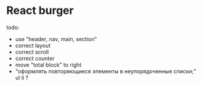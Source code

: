# React burger

todo:
- use "header, nav, main, section"
- correct layout
- correct scroll
- correct counter
- move "total block" to right
- "оформлять повторяющиеся элементы в неупорядоченные списки;" ul li ?
